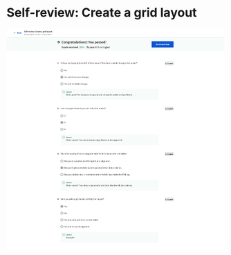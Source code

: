 # Self-review: Create a grid layout

![screencapture-coursera-org-learn-the-full-stack-quiz-48GF5-self-review-create-a-grid-layout-view-attempt-2023-02-12-07_54_19.png](Self-review%20Create%20a%20grid%20layout%2034fd3d1935c74198b9278ac62fe6eb04/screencapture-coursera-org-learn-the-full-stack-quiz-48GF5-self-review-create-a-grid-layout-view-attempt-2023-02-12-07_54_19.png)